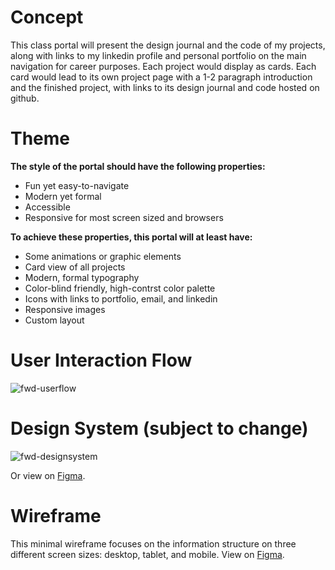 # Concept
This class portal will present the design journal and the code of my projects, along with links to my linkedin profile and personal portfolio on the main navigation for career purposes.
Each project would display as cards.
Each card would lead to its own project page with a 1-2 paragraph introduction and the finished project, with links to its design journal and code hosted on github.

# Theme
**The style of the portal should have the following properties:**
- Fun yet easy-to-navigate
- Modern yet formal
- Accessible
- Responsive for most screen sized and browsers

**To achieve these properties, this portal will at least have:**
- Some animations or graphic elements
- Card view of all projects
- Modern, formal typography
- Color-blind friendly, high-contrst color palette
- Icons with links to portfolio, email, and linkedin
- Responsive images
- Custom layout

# User Interaction Flow
![fwd-userflow](https://user-images.githubusercontent.com/77323548/187710582-7db0a49d-3b4e-4a83-bbe7-b81b56317db1.png)

# Design System (subject to change)
![fwd-designsystem](https://user-images.githubusercontent.com/77323548/187824285-31e655b8-ebbf-4d4b-8a8a-49ec270c6ff2.png)

Or view on [Figma](https://www.figma.com/proto/K9HdfG1294xJ448wJaUJcT/FWD-Portal?page-id=0%3A1&node-id=1%3A2&viewport=414%2C533%2C0.18&scaling=scale-down).

# Wireframe

This minimal wireframe focuses on the information structure on three different screen sizes: desktop, tablet, and mobile.
View on [Figma](https://www.figma.com/proto/K9HdfG1294xJ448wJaUJcT/FWD-Portal?page-id=8%3A2&node-id=13%3A109&viewport=433%2C463%2C0.15&scaling=contain).
